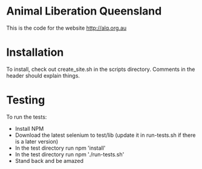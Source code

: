 Animal Liberation Queensland
============================

This is the code for the website http://alq.org.au

# Installation

To install, check out create_site.sh in the scripts directory.  Comments in the header should explain things.

# Testing

To run the tests:
 * Install NPM
 * Download the latest selenium to test/lib (update it in run-tests.sh if there is a later version)
 * In the test directory run npm 'install'
 * In the test directory run npm './run-tests.sh'
 * Stand back and be amazed
